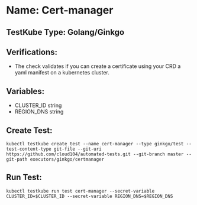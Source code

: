 # Name: Cert-manager

## TestKube Type: Golang/Ginkgo

## Verifications:

- The check validates if  you can create a certificate using your CRD a yaml manifest on a kubernetes cluster.

## Variables:

- CLUSTER_ID string
- REGION_DNS string

## Create Test:

```
kubectl testkube create test --name cert-manager --type ginkgo/test --test-content-type git-file --git-uri https://github.com/cloud104/automated-tests.git --git-branch master --git-path executors/ginkgo/certmanager
```

## Run Test:

```
kubectl testkube run test cert-manager --secret-variable CLUSTER_ID=$CLUSTER_ID --secret-variable REGION_DNS=$REGION_DNS 
```
